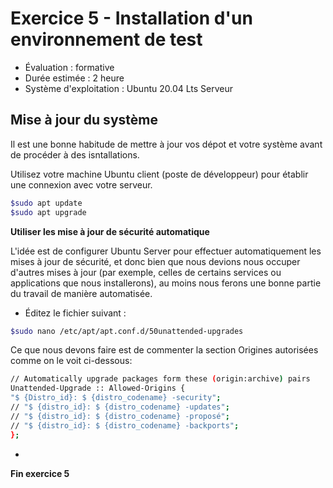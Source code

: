 # Exercice 5 - Installation d'un environnement de test

- Évaluation : formative
- Durée estimée : 2 heure
- Système d'exploitation : Ubuntu 20.04 Lts Serveur


## Mise à jour du système

Il est une bonne habitude de mettre à jour vos dépot et votre système avant de procéder à des isntallations.

Utilisez votre machine Ubuntu client (poste de développeur) pour établir une connexion avec votre serveur.


```bash
$sudo apt update
$sudo apt upgrade
```

**Utiliser les mise à jour de sécurité automatique**

L'idée est  de configurer Ubuntu Server pour effectuer automatiquement les mises à jour de sécurité, et donc bien que nous devions nous occuper d'autres mises à jour (par exemple, celles de certains services ou applications que nous installerons), au moins nous ferons une bonne partie du travail de manière automatisée.
- Éditez le fichier suivant :
```bash
$sudo nano /etc/apt/apt.conf.d/50unattended-upgrades
```
Ce que nous devons faire est de commenter la section Origines autorisées comme on le voit ci-dessous:
```bash
// Automatically upgrade packages form these (origin:archive) pairs
Unattended-Upgrade :: Allowed-Origins {
"$ {Distro_id}: $ {distro_codename} -security";
// "$ {distro_id}: $ {distro_codename} -updates";
// "$ {distro_id}: $ {distro_codename} -proposé";
// "$ {distro_id}: $ {distro_codename} -backports";
};
```




-

**Fin exercice 5**
